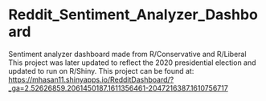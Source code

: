# Reddit_Sentiment_Analyzer_Dashboard
Sentiment analyzer dashboard made from R/Conservative and R/Liberal
This project was later updated to reflect the 2020 presidential election and updated to run on R/Shiny. 
This project can be found at: https://mhasan11.shinyapps.io/RedditDashboard/?_ga=2.52626859.2061450187.1611356461-2047216387.1610756717
